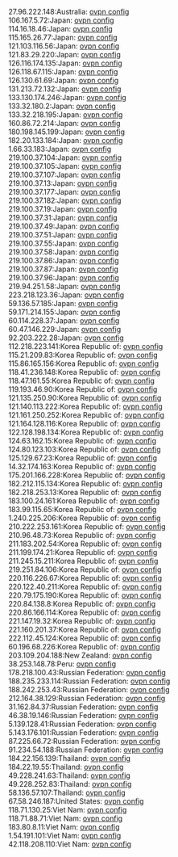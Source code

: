 27.96.222.148:Australia: [ovpn config](vpn/27_96_222_148.ovpn)  
106.167.5.72:Japan: [ovpn config](vpn/106_167_5_72.ovpn)  
114.16.18.46:Japan: [ovpn config](vpn/114_16_18_46.ovpn)  
115.165.26.77:Japan: [ovpn config](vpn/115_165_26_77.ovpn)  
121.103.116.56:Japan: [ovpn config](vpn/121_103_116_56.ovpn)  
121.83.29.220:Japan: [ovpn config](vpn/121_83_29_220.ovpn)  
126.116.174.135:Japan: [ovpn config](vpn/126_116_174_135.ovpn)  
126.118.67.115:Japan: [ovpn config](vpn/126_118_67_115.ovpn)  
126.130.61.69:Japan: [ovpn config](vpn/126_130_61_69.ovpn)  
131.213.72.132:Japan: [ovpn config](vpn/131_213_72_132.ovpn)  
133.130.174.246:Japan: [ovpn config](vpn/133_130_174_246.ovpn)  
133.32.180.2:Japan: [ovpn config](vpn/133_32_180_2.ovpn)  
133.32.218.195:Japan: [ovpn config](vpn/133_32_218_195.ovpn)  
160.86.72.214:Japan: [ovpn config](vpn/160_86_72_214.ovpn)  
180.198.145.199:Japan: [ovpn config](vpn/180_198_145_199.ovpn)  
182.20.133.184:Japan: [ovpn config](vpn/182_20_133_184.ovpn)  
1.66.33.183:Japan: [ovpn config](vpn/1_66_33_183.ovpn)  
219.100.37.104:Japan: [ovpn config](vpn/219_100_37_104.ovpn)  
219.100.37.105:Japan: [ovpn config](vpn/219_100_37_105.ovpn)  
219.100.37.107:Japan: [ovpn config](vpn/219_100_37_107.ovpn)  
219.100.37.13:Japan: [ovpn config](vpn/219_100_37_13.ovpn)  
219.100.37.177:Japan: [ovpn config](vpn/219_100_37_177.ovpn)  
219.100.37.182:Japan: [ovpn config](vpn/219_100_37_182.ovpn)  
219.100.37.19:Japan: [ovpn config](vpn/219_100_37_19.ovpn)  
219.100.37.31:Japan: [ovpn config](vpn/219_100_37_31.ovpn)  
219.100.37.49:Japan: [ovpn config](vpn/219_100_37_49.ovpn)  
219.100.37.51:Japan: [ovpn config](vpn/219_100_37_51.ovpn)  
219.100.37.55:Japan: [ovpn config](vpn/219_100_37_55.ovpn)  
219.100.37.58:Japan: [ovpn config](vpn/219_100_37_58.ovpn)  
219.100.37.86:Japan: [ovpn config](vpn/219_100_37_86.ovpn)  
219.100.37.87:Japan: [ovpn config](vpn/219_100_37_87.ovpn)  
219.100.37.96:Japan: [ovpn config](vpn/219_100_37_96.ovpn)  
219.94.251.58:Japan: [ovpn config](vpn/219_94_251_58.ovpn)  
223.218.123.36:Japan: [ovpn config](vpn/223_218_123_36.ovpn)  
59.136.57.185:Japan: [ovpn config](vpn/59_136_57_185.ovpn)  
59.171.214.155:Japan: [ovpn config](vpn/59_171_214_155.ovpn)  
60.114.228.37:Japan: [ovpn config](vpn/60_114_228_37.ovpn)  
60.47.146.229:Japan: [ovpn config](vpn/60_47_146_229.ovpn)  
92.203.222.28:Japan: [ovpn config](vpn/92_203_222_28.ovpn)  
112.218.223.141:Korea Republic of: [ovpn config](vpn/112_218_223_141.ovpn)  
115.21.209.83:Korea Republic of: [ovpn config](vpn/115_21_209_83.ovpn)  
115.86.165.156:Korea Republic of: [ovpn config](vpn/115_86_165_156.ovpn)  
118.41.236.148:Korea Republic of: [ovpn config](vpn/118_41_236_148.ovpn)  
118.47.161.55:Korea Republic of: [ovpn config](vpn/118_47_161_55.ovpn)  
119.193.46.90:Korea Republic of: [ovpn config](vpn/119_193_46_90.ovpn)  
121.135.250.90:Korea Republic of: [ovpn config](vpn/121_135_250_90.ovpn)  
121.140.113.222:Korea Republic of: [ovpn config](vpn/121_140_113_222.ovpn)  
121.161.250.252:Korea Republic of: [ovpn config](vpn/121_161_250_252.ovpn)  
121.164.128.116:Korea Republic of: [ovpn config](vpn/121_164_128_116.ovpn)  
122.128.198.134:Korea Republic of: [ovpn config](vpn/122_128_198_134.ovpn)  
124.63.162.15:Korea Republic of: [ovpn config](vpn/124_63_162_15.ovpn)  
124.80.123.103:Korea Republic of: [ovpn config](vpn/124_80_123_103.ovpn)  
125.129.67.23:Korea Republic of: [ovpn config](vpn/125_129_67_23.ovpn)  
14.32.174.163:Korea Republic of: [ovpn config](vpn/14_32_174_163.ovpn)  
175.201.166.228:Korea Republic of: [ovpn config](vpn/175_201_166_228.ovpn)  
182.212.115.134:Korea Republic of: [ovpn config](vpn/182_212_115_134.ovpn)  
182.218.253.13:Korea Republic of: [ovpn config](vpn/182_218_253_13.ovpn)  
183.100.24.161:Korea Republic of: [ovpn config](vpn/183_100_24_161.ovpn)  
183.99.115.65:Korea Republic of: [ovpn config](vpn/183_99_115_65.ovpn)  
1.240.225.206:Korea Republic of: [ovpn config](vpn/1_240_225_206.ovpn)  
210.222.253.161:Korea Republic of: [ovpn config](vpn/210_222_253_161.ovpn)  
210.96.48.73:Korea Republic of: [ovpn config](vpn/210_96_48_73.ovpn)  
211.183.202.54:Korea Republic of: [ovpn config](vpn/211_183_202_54.ovpn)  
211.199.174.21:Korea Republic of: [ovpn config](vpn/211_199_174_21.ovpn)  
211.245.15.211:Korea Republic of: [ovpn config](vpn/211_245_15_211.ovpn)  
219.251.84.106:Korea Republic of: [ovpn config](vpn/219_251_84_106.ovpn)  
220.116.226.67:Korea Republic of: [ovpn config](vpn/220_116_226_67.ovpn)  
220.122.40.211:Korea Republic of: [ovpn config](vpn/220_122_40_211.ovpn)  
220.79.175.190:Korea Republic of: [ovpn config](vpn/220_79_175_190.ovpn)  
220.84.138.8:Korea Republic of: [ovpn config](vpn/220_84_138_8.ovpn)  
220.86.166.114:Korea Republic of: [ovpn config](vpn/220_86_166_114.ovpn)  
221.147.19.32:Korea Republic of: [ovpn config](vpn/221_147_19_32.ovpn)  
221.160.201.37:Korea Republic of: [ovpn config](vpn/221_160_201_37.ovpn)  
222.112.45.124:Korea Republic of: [ovpn config](vpn/222_112_45_124.ovpn)  
60.196.68.226:Korea Republic of: [ovpn config](vpn/60_196_68_226.ovpn)  
203.109.204.188:New Zealand: [ovpn config](vpn/203_109_204_188.ovpn)  
38.253.148.78:Peru: [ovpn config](vpn/38_253_148_78.ovpn)  
178.218.100.43:Russian Federation: [ovpn config](vpn/178_218_100_43.ovpn)  
188.235.233.114:Russian Federation: [ovpn config](vpn/188_235_233_114.ovpn)  
188.242.253.43:Russian Federation: [ovpn config](vpn/188_242_253_43.ovpn)  
212.164.38.129:Russian Federation: [ovpn config](vpn/212_164_38_129.ovpn)  
31.162.84.37:Russian Federation: [ovpn config](vpn/31_162_84_37.ovpn)  
46.38.19.146:Russian Federation: [ovpn config](vpn/46_38_19_146.ovpn)  
5.139.128.41:Russian Federation: [ovpn config](vpn/5_139_128_41.ovpn)  
5.143.176.101:Russian Federation: [ovpn config](vpn/5_143_176_101.ovpn)  
87.225.66.72:Russian Federation: [ovpn config](vpn/87_225_66_72.ovpn)  
91.234.54.188:Russian Federation: [ovpn config](vpn/91_234_54_188.ovpn)  
184.22.156.139:Thailand: [ovpn config](vpn/184_22_156_139.ovpn)  
184.22.19.55:Thailand: [ovpn config](vpn/184_22_19_55.ovpn)  
49.228.241.63:Thailand: [ovpn config](vpn/49_228_241_63.ovpn)  
49.228.252.83:Thailand: [ovpn config](vpn/49_228_252_83.ovpn)  
58.136.57.107:Thailand: [ovpn config](vpn/58_136_57_107.ovpn)  
67.58.246.187:United States: [ovpn config](vpn/67_58_246_187.ovpn)  
118.71.130.25:Viet Nam: [ovpn config](vpn/118_71_130_25.ovpn)  
118.71.88.71:Viet Nam: [ovpn config](vpn/118_71_88_71.ovpn)  
183.80.8.11:Viet Nam: [ovpn config](vpn/183_80_8_11.ovpn)  
1.54.191.101:Viet Nam: [ovpn config](vpn/1_54_191_101.ovpn)  
42.118.208.110:Viet Nam: [ovpn config](vpn/42_118_208_110.ovpn)  
